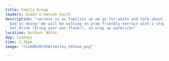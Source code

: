 ```yaml
---
title: Family Group
leaders: Simon & Hannah Smith
description: "<p>Join us as families as we go for walks and talk about life and all
  God is doing! We will be walking on pram friendly terrain with a stop off for a
  hot drink (bring your own flask!), so wrap up warm!</p>"
location: Outdoor Walks
day: Sundays
time: 2.30pm
image: "/v1608287950/smiths_hkhnak.png"

---
```

